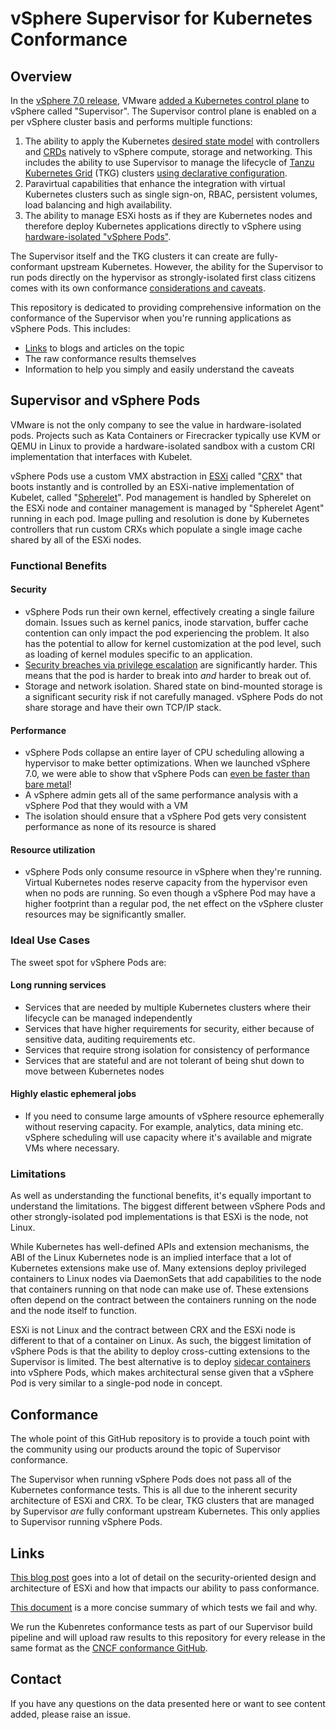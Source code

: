 # vSphere Supervisor for Kubernetes Conformance

## Overview

In the [vSphere 7.0 release](
https://blogs.vmware.com/vsphere/2020/03/vsphere-7-features.html),
VMware [added a Kubernetes control plane](
https://blogs.vmware.com/vsphere/2019/08/project-pacific-technical-overview.html)
to vSphere called "Supervisor". The Supervisor control plane is enabled on a per vSphere
cluster basis and performs multiple functions:

1. The ability to apply the Kubernetes [desired state model](
   https://kubernetes.io/docs/concepts/overview/working-with-objects/kubernetes-objects/)
   with controllers and
   [CRDs](https://kubernetes.io/docs/concepts/extend-kubernetes/api-extension/custom-resources/)
   natively to vSphere compute, storage and networking. This includes the
   ability to use Supervisor to manage the lifecycle of
   [Tanzu Kubernetes Grid](https://tanzu.vmware.com/kubernetes-grid)
   (TKG) clusters [using declarative configuration](https://docs.vmware.com/en/VMware-vSphere/7.0/vmware-vsphere-with-tanzu/GUID-360B0288-1D24-4698-A9A0-5C5217C0BCCF.html).
1. Paravirtual capabilities that enhance the integration with virtual
   Kubernetes clusters such as single sign-on, RBAC, persistent volumes,
   load balancing and high availability.
1. The ability to manage ESXi hosts as if they are Kubernetes nodes and
   therefore deploy Kubernetes applications directly to vSphere using
   [hardware-isolated "vSphere Pods"](
   https://blogs.vmware.com/vsphere/2020/05/vsphere-7-vsphere-pods-explained.html).

The Supervisor itself and the TKG clusters it can create are fully-conformant
upstream Kubernetes. However, the ability for the Supervisor to run pods
directly on the hypervisor as strongly-isolated first class
citizens comes with its own conformance [considerations and caveats](#limitations).

This repository is dedicated to providing comprehensive information on
the conformance of the Supervisor when you're running applications as
vSphere Pods. This includes:

- [Links](#Links) to blogs and articles on the topic
- The raw conformance results themselves
- Information to help you simply and easily understand the caveats

## Supervisor and vSphere Pods

VMware is not the only company to see the value in hardware-isolated pods.
Projects such as Kata Containers or Firecracker typically use KVM or QEMU in
Linux to provide a hardware-isolated sandbox with a custom CRI implementation
that interfaces with Kubelet.

vSphere Pods use a custom VMX abstraction in
[ESXi](https://www.vmware.com/products/esxi-and-esx.html) called "[CRX](
https://blogs.vmware.com/vsphere/2020/05/vsphere-7-vsphere-pods-explained.html)" that boots
instantly and is controlled by an ESXi-native implementation of Kubelet,
called "[Spherelet](
https://frankdenneman.nl/2020/03/06/initial-placement-of-a-vsphere-native-pod/)".
Pod management is handled by Spherelet on the ESXi node and container management
is managed by "Spherelet Agent" running in each pod.
Image pulling and resolution is done by Kubernetes controllers that run custom
CRXs which populate a single image cache shared by all of the ESXi nodes.

### Functional Benefits

#### Security

- vSphere Pods run their own kernel, effectively creating a single failure
  domain. Issues such as kernel panics, inode starvation, buffer cache
  contention can only impact the pod experiencing the problem. It also has
  the potential to allow for kernel customization at the pod level, such
  as loading of kernel modules specific to an application.
- [Security breaches via privilege escalation](
  https://www.youtube.com/watch?v=vTgQLzeBfRU) are significantly harder.
  This means that the pod is harder to break into _and_ harder to break out of.
- Storage and network isolation. Shared state on bind-mounted storage is a
  significant security risk if not carefully managed. vSphere Pods do not share
  storage and have their own TCP/IP stack.

#### Performance

- vSphere Pods collapse an entire layer of CPU scheduling allowing a hypervisor
  to make better optimizations. When we launched vSphere 7.0, we were able to
  show that vSphere Pods can [even be faster than bare metal](
  https://blogs.vmware.com/performance/2019/10/how-does-project-pacific-deliver-8-better-performance-than-bare-metal.html)!
- A vSphere admin gets all of the same performance analysis with a vSphere Pod
  that they would with a VM
- The isolation should ensure that a vSphere Pod gets very consistent
  performance as none of its resource is shared

#### Resource utilization

- vSphere Pods only consume resource in vSphere when they're running. Virtual
  Kubernetes nodes reserve capacity from the hypervisor even when no pods are
  running. So even though a vSphere Pod may have a higher footprint than a regular
  pod, the net effect on the vSphere cluster resources may be significantly smaller.

### Ideal Use Cases

The sweet spot for vSphere Pods are:

#### Long running services

- Services that are needed by multiple Kubernetes clusters where their
  lifecycle can be managed independently
- Services that have higher requirements for security, either because of
  sensitive data, auditing requirements etc.
- Services that require strong isolation for consistency of performance
- Services that are stateful and are not tolerant of being shut down to
  move between Kubernetes nodes

#### Highly elastic ephemeral jobs

- If you need to consume large amounts of vSphere resource ephemerally
  without reserving capacity.
  For example, analytics, data mining etc. vSphere scheduling will use
  capacity where it's available and migrate VMs where necessary.

### Limitations

As well as understanding the functional benefits, it's equally important to
understand the limitations.
The biggest different between vSphere Pods and other strongly-isolated
pod implementations is that ESXi is the node, not Linux.

While Kubernetes has well-defined APIs and extension mechanisms, the ABI of
the Linux Kubernetes node is an implied interface that a lot of Kubernetes
extensions make use of. Many extensions deploy privileged containers to Linux
nodes via DaemonSets that add capabilities to the node that containers
running on that node can make use of. These extensions often depend on the
contract between the containers running on the node and the node itself to
function.

ESXi is not Linux and the contract between CRX and the ESXi node is
different to that of a container on Linux. As such, the biggest limitation of
vSphere Pods is that the ability to deploy cross-cutting extensions to
the Supervisor is limited. The best alternative is to deploy [sidecar containers](
https://kubernetes.io/docs/concepts/workloads/pods/#how-pods-manage-multiple-containers)
into vSphere Pods, which makes architectural sense given that a
vSphere Pod is very similar to a single-pod node in concept.

## Conformance

The whole point of this GitHub repository is to provide a touch point with the
community using our products around the topic of Supervisor conformance.

The Supervisor when running vSphere Pods does not pass all of the Kubernetes
conformance tests. This is all due to the inherent security architecture of ESXi and CRX.
To be clear, TKG clusters that are managed by Supervisor _are_ fully conformant
upstream Kubernetes. This only applies to Supervisor running vSphere Pods.

## Links

[This blog post](https://tanzu.vmware.com/blog) 
goes into a lot of detail on the security-oriented design
and architecture of ESXi and how that impacts our ability to pass conformance.

[This document](known-test-failures.md) 
is a more concise summary of which tests we fail and why.

We run the Kubenretes conformance tests as part of our Supervisor build pipeline and 
will upload raw results to this repository for every release in the same format as 
the [CNCF conformance GitHub](https://github.com/cncf/k8s-conformance/blob/master/README.md).

## Contact

If you have any questions on the data presented here or want to see content
added, please raise an issue.